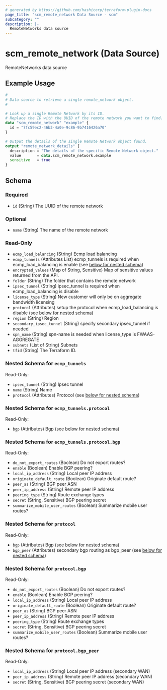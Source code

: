 ```yaml
---
# generated by https://github.com/hashicorp/terraform-plugin-docs
page_title: "scm_remote_network Data Source - scm"
subcategory: ""
description: |-
  RemoteNetworks data source
---
```


# scm_remote_network (Data Source)

RemoteNetworks data source

## Example Usage

```terraform
#
# Data source to retrieve a single remote_network object.
#

# Look up a single Remote Network by its ID.
# Replace the ID with the UUID of the remote network you want to find.
data "scm_remote_network" "example" {
  id = "7fc59ec2-46b3-4a0e-9c86-9b7416426a70"
}

# Output the details of the single Remote Network object found.
output "remote_network_details" {
  description = "The details of the specific Remote Network object."
  value       = data.scm_remote_network.example
  sensitive   = true
}
```

<!-- schema generated by tfplugindocs -->
## Schema

### Required

- `id` (String) The UUID of the remote network

### Optional

- `name` (String) The name of the remote network

### Read-Only

- `ecmp_load_balancing` (String) Ecmp load balancing
- `ecmp_tunnels` (Attributes List) ecmp_tunnels is required when ecmp_load_balancing is enable (see [below for nested schema](#nestedatt--ecmp_tunnels))
- `encrypted_values` (Map of String, Sensitive) Map of sensitive values returned from the API.
- `folder` (String) The folder that contains the remote network
- `ipsec_tunnel` (String) ipsec_tunnel is required when ecmp_load_balancing is disable
- `license_type` (String) New customer will only be on aggregate bandwidth licensing
- `protocol` (Attributes) setup the protocol when ecmp_load_balancing is disable (see [below for nested schema](#nestedatt--protocol))
- `region` (String) Region
- `secondary_ipsec_tunnel` (String) specify secondary ipsec_tunnel if needed
- `spn_name` (String) spn-name is needed when license_type is FWAAS-AGGREGATE
- `subnets` (List of String) Subnets
- `tfid` (String) The Terraform ID.

<a id="nestedatt--ecmp_tunnels"></a>
### Nested Schema for `ecmp_tunnels`

Read-Only:

- `ipsec_tunnel` (String) Ipsec tunnel
- `name` (String) Name
- `protocol` (Attributes) Protocol (see [below for nested schema](#nestedatt--ecmp_tunnels--protocol))

<a id="nestedatt--ecmp_tunnels--protocol"></a>
### Nested Schema for `ecmp_tunnels.protocol`

Read-Only:

- `bgp` (Attributes) Bgp (see [below for nested schema](#nestedatt--ecmp_tunnels--protocol--bgp))

<a id="nestedatt--ecmp_tunnels--protocol--bgp"></a>
### Nested Schema for `ecmp_tunnels.protocol.bgp`

Read-Only:

- `do_not_export_routes` (Boolean) Do not export routes?
- `enable` (Boolean) Enable BGP peering?
- `local_ip_address` (String) Local peer IP address
- `originate_default_route` (Boolean) Originate default route?
- `peer_as` (String) BGP peer ASN
- `peer_ip_address` (String) Remote peer IP address
- `peering_type` (String) Route exchange types
- `secret` (String, Sensitive) BGP peering secret
- `summarize_mobile_user_routes` (Boolean) Summarize mobile user routes?




<a id="nestedatt--protocol"></a>
### Nested Schema for `protocol`

Read-Only:

- `bgp` (Attributes) Bgp (see [below for nested schema](#nestedatt--protocol--bgp))
- `bgp_peer` (Attributes) secondary bgp routing as bgp_peer (see [below for nested schema](#nestedatt--protocol--bgp_peer))

<a id="nestedatt--protocol--bgp"></a>
### Nested Schema for `protocol.bgp`

Read-Only:

- `do_not_export_routes` (Boolean) Do not export routes?
- `enable` (Boolean) Enable BGP peering?
- `local_ip_address` (String) Local peer IP address
- `originate_default_route` (Boolean) Originate default route?
- `peer_as` (String) BGP peer ASN
- `peer_ip_address` (String) Remote peer IP address
- `peering_type` (String) Route exchange types
- `secret` (String, Sensitive) BGP peering secret
- `summarize_mobile_user_routes` (Boolean) Summarize mobile user routes?


<a id="nestedatt--protocol--bgp_peer"></a>
### Nested Schema for `protocol.bgp_peer`

Read-Only:

- `local_ip_address` (String) Local peer IP address (secondary WAN)
- `peer_ip_address` (String) Remote peer IP address (secondary WAN)
- `secret` (String, Sensitive) BGP peering secret (secondary WAN)
